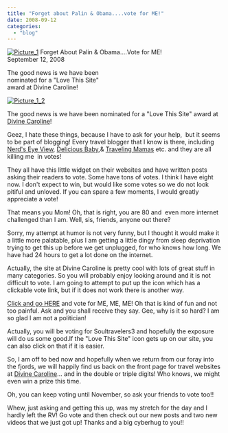 ```yaml
---
title: "Forget about Palin & Obama....vote for ME!"
date: 2008-09-12
categories: 
  - "blog"
---
```


[![Picture_1](http://soultravelers3new.local/images/2008/09/13/picture_1.png "Picture_1")](https://pub-ac94b3f306b24c0dba4238943c97f2e1.r2.dev/photos/uncategorized/2008/09/13/picture_1.png) Forget About Palin & Obama....Vote for ME!  
September 12, 2008

The good news is we have been  
nominated for a "Love This Site"  
award at Divine Caroline!

<!--more-->

[](https://pub-ac94b3f306b24c0dba4238943c97f2e1.r2.dev/photos/uncategorized/2008/09/12/picture_1_3.png)

[![Picture_1_2](https://pub-ac94b3f306b24c0dba4238943c97f2e1.r2.dev/picture_1_2.png "Picture_1_2")](https://pub-ac94b3f306b24c0dba4238943c97f2e1.r2.dev/photos/uncategorized/2008/09/13/picture_1_2.png)

  

The good news is we have been nominated for a "Love This Site" award at [Divine Caroline](http://www.divinecaroline.com/awards/493-soultravelers3)!

Geez, I hate these things, because I have to ask for your help,  but it seems to be part of blogging! Every travel blogger that I know is there, including [Nerd's Eye View](http://www.nerdseyeview.com/blog/), [Delicious Baby](http://www.deliciousbaby.com/),& [Traveling Mamas](http://travelingmamas.com/) etc. and they are all killing me  in votes!

They all have this little widget on their websites and have written posts asking their readers to vote. Some have tons of votes. I think I have eight now. I don't expect to win, but would like some votes so we do not look pitiful and unloved. If you can spare a few moments, I would greatly appreciate a vote!

That means you Mom! Oh, that is right, you are 80 and  even more internet challenged than I am. Well, sis, friends, anyone out there?

Sorry, my attempt at humor is not very funny, but I thought it would make it a little more palatable, plus I am getting a little dingy from sleep deprivation trying to get this up before we get unplugged, for who knows how long. We have had 24 hours to get a lot done on the internet.

<script src="http://www.divinecaroline.com/awards/badge/493.js" type="text/javascript"></script>

Actually, the site at Divine Caroline is pretty cool with lots of great stuff in many categories. So you will probably enjoy looking around and it is not difficult to vote. I am going to attempt to put up the icon which has a clickable vote link, but if it does not work there is another way.

[Click and go HERE](http://www.divinecaroline.com/awards/493-soultravelers3) and vote for ME, ME, ME! Oh that is kind of fun and not too painful. Ask and you shall receive they say. Gee, why is it so hard? I am so glad I am not a politician!

Actually, you will be voting for Soultravelers3 and hopefully the exposure will do us some good.If the "Love This Site" icon gets up on our site, you can also click on that if it is easier.

So, I am off to bed now and hopefully when we return from our foray into the fjords, we will happily find us back on the front page for travel websites at [Divine Caroline](http://www.divinecaroline.com/awards/493-soultravelers3)... and in the double or triple digits! Who knows, we might even win a prize this time.

Oh, you can keep voting until November, so ask your friends to vote too!!

Whew, just asking and getting this up, was my stretch for the day and I hardly left the RV! Go vote and then check out our new posts and two new videos that we just got up! Thanks and a big cyberhug to you!!

<script type="text/javascript" src="http://www.divinecaroline.com/awards/badge/493.js"></script>
